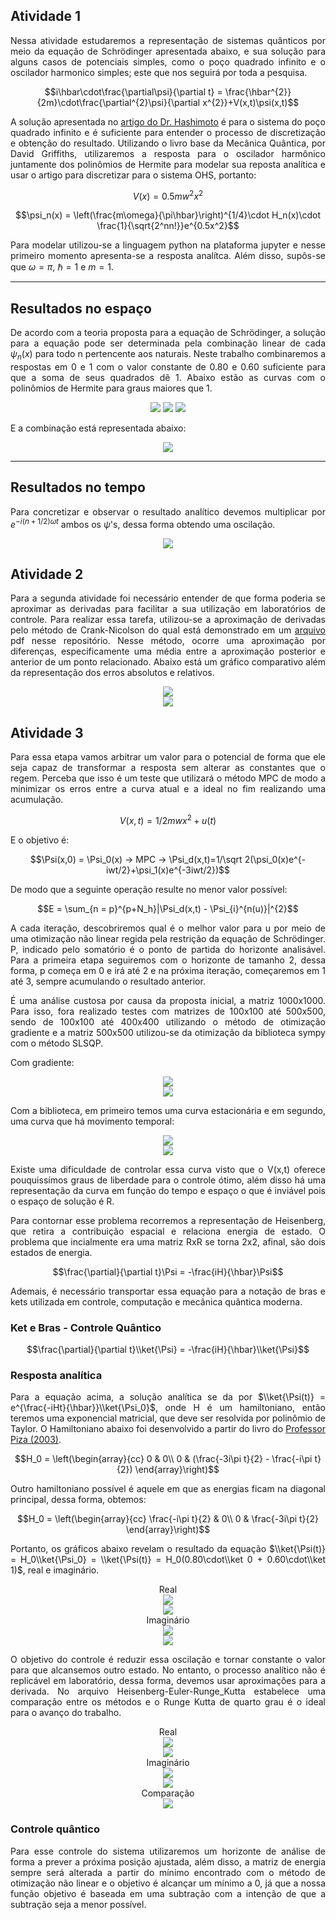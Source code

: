 <div align='justify'>

## Atividade 1

Nessa atividade estudaremos a representação de sistemas quânticos por meio da equação de Schrödinger apresentada abaixo, e sua solução para alguns casos de potenciais simples, como o poço quadrado infinito e o oscilador harmonico simples; este que nos seguirá por toda a pesquisa.

$$i\hbar\cdot\frac{\partial\psi}{\partial t} = \frac{\hbar^{2}}{2m}\cdot\frac{\partial^{2}\psi}{\partial x^{2}}+V(x,t)\psi(x,t)$$

A solução apresentada no [artigo do Dr. Hashimoto](https://ieeexplore.ieee.org/document/6318710) é para o sistema do poço quadrado infinito e é suficiente para entender o processo de discretização e obtenção do resultado. Utilizando o livro base da Mecânica Quântica, por David Griffiths, utilizaremos a resposta para o oscilador harmônico juntamente dos polinômios de Hermite para modelar sua reposta analítica e usar o artigo para discretizar para o sistema OHS, portanto:

$$V(x) = 0.5mw^{2}x^{2}$$

$$\psi_n(x) = \left(\frac{m\omega}{\pi\hbar}\right)^{1/4}\cdot H_n(x)\cdot \frac{1}{\sqrt{2^nn!}}e^{0.5x^2}$$

Para modelar utilizou-se a linguagem python na plataforma jupyter e nesse primeiro momento apresenta-se a resposta analítca. Além disso, supôs-se que $\omega = \pi$, $\hbar = 1$ e $m = 1$.

-----
Resultados no espaço
----

De acordo com a teoria proposta para a equação de Schrödinger, a solução para a equação pode ser determinada pela combinação linear de cada $\psi_n(x)$ para todo n pertencente aos naturais. Neste trabalho combinaremos a respostas em 0 e 1 com o valor constante de 0.80 e 0.60 suficiente para que a soma de seus quadrados dê 1. Abaixo estão as curvas com o polinômios de Hermite para graus maiores que 1.

<div align="center"> 
  <img src="results/first/griffiths.png" />
  <img src="results/first/curvas.png" />
  <img src="results/first/curvas2.gif" />
</div>

E a combinação está representada abaixo:

<div align="center">
  <img src="results/first/curvas3.gif" />
</div>

----
Resultados no tempo
----

Para concretizar e observar o resultado analítico devemos multiplicar por $e^{-i(n+1/2)\omega t}$ ambos os $\psi$'s, dessa forma obtendo uma oscilação.

<div align="center">
  <img src="results/first/analiticalAnswer.gif" />
</div>

## Atividade 2

Para a segunda atividade foi necessário entender de que forma poderia se aproximar as derivadas para facilitar a sua utilização em laboratórios de controle. Para realizar essa tarefa, utilizou-se a aproximação de derivadas pelo método de Crank-Nicolson do qual está demonstrado em um [arquivo](https://github.com/GabrielSiqueira1/MPC_Controle-Quantico/blob/main/demonstracao-CrankNicolson.pdf) pdf nesse repositório. Nesse método, ocorre uma aproximação por diferenças, especificamente uma média entre a aproximação posterior e anterior de um ponto relacionado. Abaixo está um gráfico comparativo além da representação dos erros absolutos e relativos.

<div align="center">
  <img src="results/second/comparative.gif" />
</div>
  
<div align="center">
  <img src="results/second/errors.png" />
</div>
  
## Atividade 3

Para essa etapa vamos arbitrar um valor para o potencial de forma que ele seja capaz de transformar a resposta sem alterar as constantes que o regem. Perceba que isso é um teste que utilizará o método MPC de modo a minimizar os erros entre a curva atual e a ideal no fim realizando uma acumulação.

$$V(x,t) = 1/2mwx^2 + u(t)$$

E o objetivo é:

$$\Psi(x,0) = \Psi_0(x) -> MPC -> \Psi_d(x,t)=1/\sqrt 2(\psi_0(x)e^{-iwt/2}+\psi_1(x)e^{-3iwt/2})$$

De modo que a seguinte operação resulte no menor valor possível:

$$E = \sum_{n = p}^{p+N_h}|\Psi_d(x,t) - \Psi_{i}^{n(u)}|^{2}$$

A cada iteração, descobriremos qual é o melhor valor para u por meio de uma otimização não linear regida pela restrição da equação de Schrödinger. P, indicado pelo somatório é o ponto de partida do horizonte analisável. Para a primeira etapa seguiremos com o horizonte de tamanho 2, dessa forma, p começa em 0 e irá até 2 e na próxima iteração, começaremos em 1 até 3, sempre acumulando o  resultado anterior.

É uma análise custosa por causa da proposta inicial, a matriz 1000x1000. Para isso, fora realizado testes com matrizes de 100x100 até 500x500, sendo de 100x100 até 400x400 utilizando o método de otimização gradiente e a matriz 500x500 utilizou-se da otimização da biblioteca sympy com o método SLSQP.

Com gradiente:
<div align="center">
  <img src="results/third/100x100.gif" />
</div>
<div align="center">
  <img src="results/third/200x200.gif" />
</div>

Com a biblioteca, em primeiro temos uma curva estacionária e em segundo, uma curva que há movimento temporal:
<div align="center">
  <img src="results/third/500x500_version1.gif" />
</div>
<div align="center">
  <img src="results/third/500x500_version2.gif" />
</div>

Existe uma dificuldade de controlar essa curva visto que o V(x,t) oferece pouquissímos graus de liberdade para o controle ótimo, além disso há uma representação da curva em função do tempo e espaço o que é inviável pois o espaço de solução é R.

Para contornar esse problema recorremos a representação de Heisenberg, que retira a contribuição espacial e relaciona energia de estado. O problema que incialmente era uma matriz RxR se torna 2x2, afinal, são dois estados de energia.

$$\frac{\partial}{\partial t}\Psi = -\frac{iH}{\hbar}\Psi$$

Ademais, é necessário transportar essa equação para a notação de bras e kets utilizada em controle, computação e mecânica quântica moderna.

### Ket e Bras - Controle Quântico

$$\frac{\partial}{\partial t}\\ket{\Psi} = -\frac{iH}{\hbar}\\ket{\Psi}$$
    
### Resposta analítica
    
Para a equação acima, a solução analítica se da por $\\ket{\Psi(t)} = e^{\frac{-iHt}{\hbar}}\\ket{\Psi_0}$, onde H é um hamiltoniano, então teremos uma exponencial matricial, que deve ser resolvida por polinômio de Taylor. O Hamiltoniano abaixo foi desenvolvido a partir do livro do [Professor Piza (2003)](https://www.fisica.net/mecanica-quantica/mecanica_quantica_por_a_f_r_de_toledo_piza.pdf).
    
$$H_0 = 
\left(\begin{array}{cc} 
0 & 0\\ 
0 & (\frac{-3i\pi t}{2} - \frac{-i\pi t}{2})
\end{array}\right)$$
    
Outro hamiltoniano possível é aquele em que as energias ficam na diagonal principal, dessa forma, obtemos:
    
$$H_0 = 
\left(\begin{array}{cc} 
\frac{-i\pi t}{2} & 0\\ 
0 & \frac{-3i\pi t}{2}
\end{array}\right)$$
    
Portanto, os gráficos abaixo revelam o resultado da equação $\\ket{\Psi(t)} = H_0\\ket{\Psi_0} = \\ket{\Psi(t)} = H_0(0.80\cdot\\ket 0 + 0.60\cdot\\ket 1)$, real e imaginário.

<div align="center">Real</div>
<div align="center">
  <img src="results/fourth/real0.png" />
</div>
<div align="center">
  <img src="results/fourth/real1.png" />
</div>
<div align="center">Imaginário</div>
<div align="center">
  <img src="results/fourth/imag0.png" />
</div>
<div align="center">
  <img src="results/fourth/imag1.png" />
</div>
    
O objetivo do controle é reduzir essa oscilação e tornar constante o valor para que alcansemos outro estado. No entanto, o processo analítico não é replicável em laboratório, dessa forma, devemos usar aproximações para a derivada. No arquivo Heisenberg-Euler-Runge_Kutta estabelece uma comparação entre os métodos e o Runge Kutta de quarto grau é o ideal para o avanço do trabalho.
    
<div align="center">Real</div>
<div align="center">
  <img src="results/fourth/rk_real0.png" />
</div>
    <div align="center">
  <img src="results/fourth/rk_real1.png" />
</div>
    
<div align="center">Imaginário</div>
<div align="center">
  <img src="results/fourth/rk_imag0.png" />
</div>
<div align="center">
  <img src="results/fourth/rk_imag1.png" />
</div>
    
<div align="center">Comparação</div>
<div align="center">
  <img src="results/fourth/comparative.png" />
</div>

### Controle quântico
    
Para esse controle do sistema utilizaremos um horizonte de análise de forma a prever a próxima posição ajustada, além disso, a matriz de energia sempre será alterada a partir do mínimo encontrado com o método de otimização não linear e o objetivo é alcançar um mínimo a 0, já que a nossa função objetivo é baseada em uma subtração com a intenção de que a subtração seja a menor possível.
    


</div>
